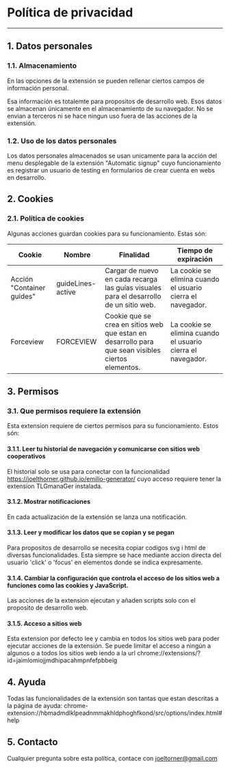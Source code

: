 
# Política de privacidad
---------------------------------------

## 1. Datos personales

### 1.1. Almacenamiento
En las opciones de la extensión se pueden rellenar ciertos campos de información personal.

Esa información es totalemte para propositos de desarrollo web. Esos datos se almacenan únicamente en el almacenamiento de su navegador.
No se envian a terceros ni se hace ningun uso fuera de las acciones de la extensión.

### 1.2. Uso de los datos personales
Los datos personales almacenados se usan unicamente para la acción del menu desplegable de la extensión "Automatic signup" cuyo funcionamiento es registrar un usuario de testing en formularios de crear cuenta en webs en desarrollo.


## 2. Cookies

### 2.1. Política de cookies
Algunas acciones guardan cookies para su funcionamiento. Estas són:

| Cookie                    | Nombre                 | Finalidad                                                                                          | Tiempo de expiración                                        |
|---------------------------|------------------------|----------------------------------------------------------------------------------------------------|-------------------------------------------------------------|
| Acción "Container guides" | guideLines-active | Cargar de nuevo en cada recarga las guías visuales para el desarrollo de un sitio web.             | La cookie se elimina cuando el usuario cierra el navegador. |
| Forceview                 | FORCEVIEW              | Cookie que se crea en sitios web que estan en desarrollo para que sean visibles ciertos elementos. | La cookie se elimina cuando el usuario cierra el navegador. |

## 3. Permisos

### 3.1. Que permisos requiere la extensión
Esta extension requiere de ciertos permisos para su funcionamiento. Estos són:

#### 3.1.1. Leer tu historial de navegación y comunicarse con sitios web cooperativos
El historial solo se usa para conectar con la funcionalidad https://joelthorner.github.io/emilio-generator/ cuyo acceso requiere tener la extension TLGmanaGer instalada.

#### 3.1.2. Mostrar notificaciones
En cada actualización de la extensión se lanza una notificación.

#### 3.1.3. Leer y modificar los datos que se copian y se pegan
Para propositos de desarrollo se necesita copiar codigos svg i html de diversas funcionalidades. Esta siempre se hace mediante accion directa del usuario 'click' o 'focus' en elementos donde se indica expresamente.

#### 3.1.4. Cambiar la configuración que controla el acceso de los sitios web a funciones como las cookies y JavaScript.
Las acciones de la extension ejecutan y añaden scripts solo con el proposito de desarrollo web.

#### 3.1.5.  Acceso a sitios web
Esta extension por defecto lee y cambia en todos los sitios web para poder ejecutar acciones de la extensión. 
Se puede limitar el acceso a ningún a algunos o a todos los sitios web iendo a la url chrome://extensions/?id=jaimlomiojjmdhipacahmpnfefpbbeig


## 4. Ayuda
Todas las funcionalidades de la extensión son tantas que estan descritas a la página de ayuda: chrome-extension://hbmadmdlklpeadnmmakhldphoghfkond/src/options/index.html#help


## 5. Contacto
Cualquier pregunta sobre esta política, contace con joeltorner@gmail.com
